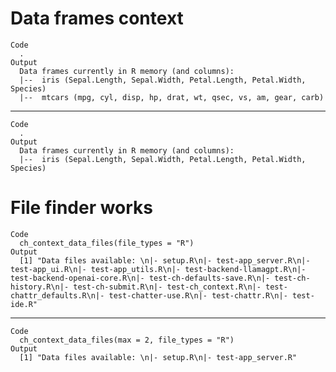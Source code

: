 # Data frames context

    Code
      .
    Output
      Data frames currently in R memory (and columns): 
      |--  iris (Sepal.Length, Sepal.Width, Petal.Length, Petal.Width, Species) 
      |--  mtcars (mpg, cyl, disp, hp, drat, wt, qsec, vs, am, gear, carb)

---

    Code
      .
    Output
      Data frames currently in R memory (and columns): 
      |--  iris (Sepal.Length, Sepal.Width, Petal.Length, Petal.Width, Species)

# File finder works

    Code
      ch_context_data_files(file_types = "R")
    Output
      [1] "Data files available: \n|- setup.R\n|- test-app_server.R\n|- test-app_ui.R\n|- test-app_utils.R\n|- test-backend-llamagpt.R\n|- test-backend-openai-core.R\n|- test-ch-defaults-save.R\n|- test-ch-history.R\n|- test-ch-submit.R\n|- test-ch_context.R\n|- test-chattr_defaults.R\n|- test-chatter-use.R\n|- test-chattr.R\n|- test-ide.R"

---

    Code
      ch_context_data_files(max = 2, file_types = "R")
    Output
      [1] "Data files available: \n|- setup.R\n|- test-app_server.R"


